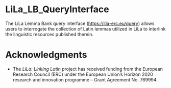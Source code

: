 # LiLa_LB_QueryInterface

The LiLa Lemma Bank query interface (<https://lila-erc.eu/query>) allows users to interrogate the collection of Latin lemmas utilized in LiLa to interlink the linguistic resources published therein.

# Acknowledgments

  * The _LiLa: Linking Latin_ project has received funding from the European Research Council (ERC) under the European Union’s Horizon 2020 research and innovation programme – Grant Agreement No. 769994.
